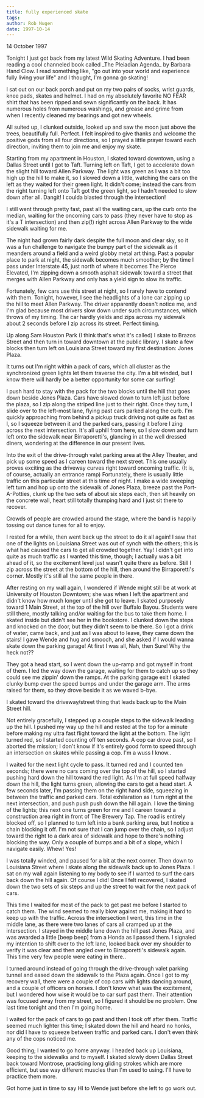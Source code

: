 ```yaml
---
title: fully experienced skate
tags: 
author: Rob Nugen
date: 1997-10-14
---
```


<p class=date>14 October 1997</p>

<p>Tonight I just got back from my latest Wild Skating Adventure.  I
had been reading a cool channeled book called _The Pleiadian Agenda_
by Barbara Hand Clow.  I read something like, "go out into your world
and experience fully living your life" and I thought, I'm gonna go
skating!</p>

<p>I sat out on our back porch and put on my two pairs of socks, wrist
guards, knee pads, skates and helmet.  I had on my absolutely favorite
NO FEAR shirt that has been ripped and sewn significantly on the back.
It has numerous holes from numerous washings, and grease and grime
from when I recently cleaned my bearings and got new wheels.</p>

<p>All suited up, I clunked outside, looked up and saw the moon
just above the trees, beautifully full.  Perfect.  I felt inspired to
give thanks and welcome the positive gods from all four directions, so
I prayed a little prayer toward each direction, inviting them to join
me and enjoy my skate.</p>

<p>Starting from my apartment in Houston, I skated toward downtown,
using a Dallas Street until I got to Taft.  Turning left on Taft, I
get to accelerate down the slight hill toward Allen Parkway.  The
light was green as I was a bit too high up the hill to make it, so I
slowed down a little, watching the cars on the left as they waited for
their green light.  It didn't come; instead the cars from the right
turning left onto Taft got the green light, so I hadn't needed to slow
down after all.  Dangit!  I coulda blasted through the
intersection!</p>

<p>I still went through pretty fast, past all the waiting cars, up the
curb onto the median, waiting for the oncoming cars to pass (they
never have to stop as it's a T intersection) and then zip(!) right
across Allen Parkway to the wide sidewalk waiting for me.</p>

<p>The night had grown fairly dark despite the full moon and clear sky,
so it was a fun challenge to navigate the bumpy part of the sidewalk
as it meanders around a field and a weird globby metal art thing.
Past a popular place to park at night, the sidewalk becomes much
smoother; by the time I pass under Interstate 45, just north of where
it becomes The Pierce Elevated, I'm zipping down a smooth asphalt
sidewalk toward a street that merges with Allen Parkway and only has a
yield sign to slow its traffic.</p>

<p>Fortunately, few cars use this street at night, so I rarely have to
contend with them.  Tonight, however, I see the headlights of a lone
car zipping up the hill to meet Allen Parkway.  The driver apparently
doesn't notice me, and I'm glad because most drivers slow down under
such circumstances, which throws of my timing.  The car hardly yields
and zips across my sidewalk about 2 seconds before I zip across its
street.  Perfect timing.</p>

<p>Up along Sam Houston Park (I think that's what it's called) I skate to
Brazos Street and then turn in toward downtown at the public library.
I skate a few blocks then turn left on Louisiana Street toward my first
destination: Jones Plaza.</p>

<p>It turns out I'm right within a pack of cars, which all cluster as the
synchronized green lights let them traverse the city.  I'm a bit
winded, but I know there will hardly be a better opportunity for some
car surfing!</p>

<p>I push hard to stay with the pack for the two blocks until the hill
that goes down beside Jones Plaza.  Cars have slowed down to turn left
just before the plaza, so I zip along the striped line just to their
right.  Once they turn, I slide over to the left-most lane, flying
past cars parked along the curb.  I'm quickly approaching from behind
a pickup truck driving not quite as fast as I, so I squeeze between it
and the parked cars, passing it before I zing across the next
intersection.  It's all uphill from here, so I slow down and turn left
onto the sidewalk near Birraporetti's, glancing in at the well dressed
diners, wondering at the difference in our present lives.</p>

<p>Into the exit of the drive-through valet parking area at the Alley
Theater, and pick up some speed as I careen toward the next street.
This one usually proves exciting as the driveway curves right toward
oncoming traffic.  (It is, of course, actually an entrance ramp)
Fortunately, there is usually little traffic on this particular street
at this time of night.  I make a wide sweeping left turn and hop up
onto the sidewalk of Jones Plaza, breeze past the Port-A-Potties,
clunk up the two sets of about six steps each, then sit heavily on the
concrete wall, heart still totally thumping hard and I just sit there
to recover.</p>

<p>Crowds of people are crowded around the stage, where the band is
happily tossing out dance tunes for all to enjoy. </p>

<p>I rested for a while, then went back up the street to do it all
again!  I saw that one of the lights on Louisiana Street was out of
synch with the others; this is what had caused the cars to get all
crowded together.  Yay!  I didn't get into quite as much traffic as I
wanted this time, though; I actually was a bit ahead of it, so the
excitement level just wasn't quite there as before.  Still I zip
across the street at the bottom of the hill, then around the
Birraporetti's corner.  Mostly it's still all the same people in
there.</p>

<p>After resting on my wall again, I wondered if Wende might still be at
work at University of Houston Downtown; she was when I left the
apartment and didn't know how much longer until she got to leave.  I
skated purposely toward 1 Main Street, at the top of the hill over
Buffalo Bayou.  Students were still there, mostly talking and/or
waiting for the bus to take them home.  I skated inside but didn't see
her in the bookstore.  I clunked down the steps and knocked on the
door, but they didn't seem to be there.  So I got a drink of water,
came back, and just as I was about to leave, they came down the
stairs!  I gave Wende and hug and smooch, and she asked if I would
wanna skate down the parking garage!  At first I was all, Nah, then
Sure! Why the heck not??</p>

<p>They got a head start, so I went down the up-ramp and got myself in
front of them.  I led the way down the garage, waiting for them to
catch up so they could see me zippin' down the ramps.  At the parking
garage exit I skated clunky bump over the speed bumps and under the
garage arm.  The arms raised for them, so they drove beside it as we
waved b-bye.</p>

<p>I skated toward the driveway/street thing that leads back up to the
Main Street hill.</p>

<p>Not entirely gracefully, I stepped up a couple steps to the
sidewalk leading up the hill.  I pushed my way up the hill and rested
at the top for a minute before making my ultra fast flight toward the
light at the bottom.  The light turned red, so I started counting off
ten seconds.  A cop car drove past, so I aborted the mission; I don't
know if it's entirely good form to speed through an intersection on
skates while passing a cop.  I'm a wuss I know..</p>

<p>I waited for the next light cycle to pass.  It turned red and I
counted ten seconds; there were no cars coming over the top of the
hill, so I started pushing hard down the hill toward the red light.
As I'm at full speed halfway down the hill, the light turns green,
allowing the cars to get a head start.  A few seconds later, I'm
passing them on the right hand side, squeezing in between the traffic
and parked cars.  Total exhilaration as I turn right at the next
intersection, and push push push down the hill again.  I love the
timing of the lights; this next one turns green for me and I careen
toward a construction area right in front of The Brewery Tap.  The
road is entirely blocked off, so I planned to turn left into a bank
parking area, but I notice a chain blocking it off.  I'm not sure that
I can jump over the chain, so I adjust toward the right to a dark area
of sidewalk and hope to there's nothing blocking the way.  Only a
couple of bumps and a bit of a slope, which I navigate easily.  Whew!
Yes!</p>

<p>I was totally winded, and paused for a bit at the next corner.
Then down to Louisiana Street where I skate along the sidewalk back up
to Jones Plaza.  I sat on my wall again listening to my body to see if
I wanted to surf the cars back down the hill again.  Of course I did!
Once I felt recovered, I skated down the two sets of six steps and up
the street to wait for the next pack of cars.</p>

<p>This time I waited for most of the pack to get past me before I
started to catch them.  The wind seemed to really blow against me,
making it hard to keep up with the traffic.  Across the intersection I
went, this time in the middle lane, as there were two lanes of cars
all cramped up at the intersection.  I stayed in the middle lane down
the hill past Jones Plaza, and was awarded a little [beep beep] from a
Honda as I passed them.  I signaled my intention to shift over to the
left lane, looked back over my shoulder to verify it was clear and
then angled over to Birraporetti's sidewalk again.  This time very few
people were eating in there..</p>

<p>I turned around instead of going through the drive-through valet
parking tunnel and eased down the sidewalk to the Plaza again.  Once I
got to my recovery wall, there were a couple of cop cars with lights
dancing around, and a couple of officers on horses.  I don't know what
was the excitement, but I wondered how wise it would be to car surf
past them.  Their attention was focused away from my street, so I
figured it should be no problem.  One last time tonight and then I'm
going home.</p>

<p>I waited for the pack of cars to go past and then I took off after
them.  Traffic seemed much lighter this time; I skated down the hill
and heard no honks, nor did I have to squeeze between traffic and
parked cars.  I don't even think any of the cops noticed me.</p>

<p>Good thing; I wanted to go home anyway.  I headed back up
Louisiana, keeping to the sidewalks and to myself.  I skated slowly
down Dallas Street back toward Montrose, practicing long gliding
strokes which are more efficient, but use way different muscles than
I'm used to using.  I'll have to practice them more.</p>

<p>Got home just in time to say HI to Wende just before she left to go
work out.</p>


